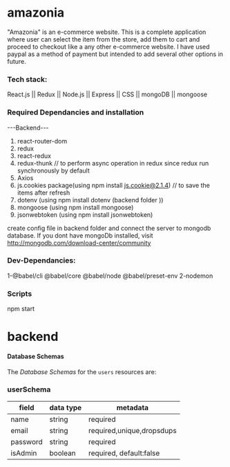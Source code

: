 # amazonia
"Amazonia" is an e-commerce website. This is a complete application where user can select the item from the store, add them to cart and proceed to checkout like a any other e-commerce website. I have used paypal as a method of payment but intended to add several other options in future.

### Tech stack:
React.js || Redux || Node.js || Express || CSS || mongoDB || mongoose


### Required Dependancies and installation
---Backend---<br />
1. react-router-dom <br />
2. redux <br />
3. react-redux <br />
4. redux-thunk  // to perform async operation in redux since redux run synchronously by default
5. Axios <br />
6. js.cookies package(using npm install js.cookie@2.1.4) // to save the items after refresh <br />
7. dotenv (using npm install dotenv (backend folder ))
8. mongoose (using npm install mongoose)
9. jsonwebtoken (using npm install jsonwebtoken)


create config file in backend folder and connect the server to mongodb database. 
If you dont have mongoDb installed, visit
http://mongodb.com/download-center/community


### Dev-Dependancies:
1-@babel/cli @babel/core @babel/node @babel/preset-env
2-nodemon

### Scripts
npm start

# backend
#### Database Schemas

The _Database Schemas_ for the `users` resources are:

### userSchema
| field   | data type        | metadata                    |
|---------|------------------|-----------------------------|
| name    | string           |required                     |
| email   | string           |required,unique,dropsdups    |
| password| string           |required                     |
| isAdmin | boolean          |required, default:false      |






